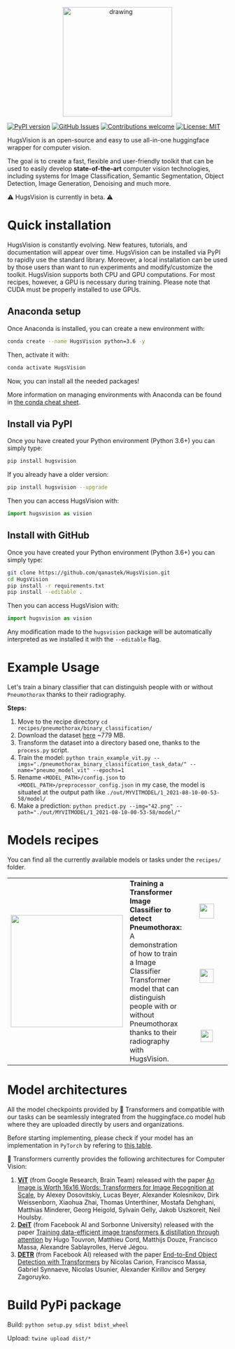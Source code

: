 <p align="center">
  <img src="https://raw.githubusercontent.com/qanastek/HugsVision/main/ressources/images/logo_name_transparent.png" alt="drawing" width="250"/>
</p>

[![PyPI version](https://badge.fury.io/py/hugsvision.svg)](https://badge.fury.io/py/hugsvision)
[![GitHub Issues](https://img.shields.io/github/issues/qanastek/HugsVision.svg)](https://github.com/qanastek/HugsVision/issues)
[![Contributions welcome](https://img.shields.io/badge/contributions-welcome-brightgreen.svg)](CONTRIBUTING.md)
[![License: MIT](https://img.shields.io/badge/License-MIT-brightgreen.svg)](https://opensource.org/licenses/MIT)


HugsVision is an open-source and easy to use all-in-one huggingface wrapper for computer vision.

The goal is to create a fast, flexible and user-friendly toolkit that can be used to easily develop **state-of-the-art** computer vision technologies, including systems for Image Classification, Semantic Segmentation, Object Detection, Image Generation, Denoising and much more.

⚠️ HugsVision is currently in beta. ⚠️

# Quick installation

HugsVision is constantly evolving. New features, tutorials, and documentation will appear over time. HugsVision can be installed via PyPI to rapidly use the standard library. Moreover, a local installation can be used by those users than want to run experiments and modify/customize the toolkit. HugsVision supports both CPU and GPU computations. For most recipes, however, a GPU is necessary during training. Please note that CUDA must be properly installed to use GPUs.

## Anaconda setup

Once Anaconda is installed, you can create a new environment with:

```bash
conda create --name HugsVision python=3.6 -y
```

Then, activate it with:

```bash
conda activate HugsVision
```

Now, you can install all the needed packages!

More information on managing environments with Anaconda can be found in [the conda cheat sheet](https://docs.conda.io/projects/conda/en/4.6.0/_downloads/52a95608c49671267e40c689e0bc00ca/conda-cheatsheet.pdf).

## Install via PyPI

Once you have created your Python environment (Python 3.6+) you can simply type:

```bash
pip install hugsvision
```

If you already have a older version:

```bash
pip install hugsvision --upgrade
```

Then you can access HugsVision with:

```python
import hugsvision as vision
```

## Install with GitHub

Once you have created your Python environment (Python 3.6+) you can simply type:

```bash
git clone https://github.com/qanastek/HugsVision.git
cd HugsVision
pip install -r requirements.txt
pip install --editable .
```

Then you can access HugsVision with:

```python
import hugsvision as vision
```

Any modification made to the `hugsvision` package will be automatically interpreted as we installed it with the `--editable` flag.

# Example Usage

Let's train a binary classifier that can distinguish people with or without `Pneumothorax` thanks to their radiography.

**Steps:**

1. Move to the recipe directory `cd recipes/pneumothorax/binary_classification/`
2. Download the dataset [here](https://www.kaggle.com/volodymyrgavrysh/pneumothorax-binary-classification-task) ~779 MB.
3. Transform the dataset into a directory based one, thanks to the `process.py` script.
4. Train the model:  `python train_example_vit.py --imgs="./pneumothorax_binary_classification_task_data/" --name="pneumo_model_vit" --epochs=1`
5. Rename `<MODEL_PATH>/config.json` to `<MODEL_PATH>/preprocessor_config.json` in my case, the model is situated at the output path like `./out/MYVITMODEL/1_2021-08-10-00-53-58/model/`
6. Make a prediction: `python predict.py --img="42.png" --path="./out/MYVITMODEL/1_2021-08-10-00-53-58/model/"`

# Models recipes

You can find all the currently available models or tasks under the `recipes/` folder.

<table>
  <tr>
      <td rowspan="3" width="160">
        <img src="https://raw.githubusercontent.com/qanastek/HugsVision/main/ressources/images/receipes/pneumothorax.png" width="256">
      </td>    
      <td rowspan="3">
        <b>Training a Transformer Image Classifier to detect Pneumothorax:</b> A demonstration of how to train a Image Classifier Transformer model that can distinguish people with or without Pneumothorax thanks to their radiography with HugsVision.
      </td>
      <td align="center" width="80">
          <a href="https://nbviewer.jupyter.org/github/qanastek/HugsVision/blob/main/recipes/pneumothorax/binary_classification/Image_Classifier.ipynb">
              <img src="https://raw.githubusercontent.com/qanastek/HugsVision/main/ressources/images/receipes/nbviewer_logo.svg" height="34">
          </a>
      </td>
  </tr>
  <tr>
      <td align="center">
          <a href="https://github.com/qanastek/HugsVision/tree/main/recipes/pneumothorax/binary_classification/Image_Classifier.ipynb">
              <img src="https://raw.githubusercontent.com/qanastek/HugsVision/main/ressources/images/receipes/github_logo.png" height="32">
          </a>
      </td>
  </tr>
  <tr>
      <td align="center">
          <a href="https://colab.research.google.com/drive/1Dll0hJqbbx7OWRTU8fvvP7-UJO7E1hD1?usp=sharing">
              <img src="https://raw.githubusercontent.com/qanastek/HugsVision/main/ressources/images/receipes/colab_logo.png" height="28">
          </a>
      </td>
  </tr>
</table>

# Model architectures

All the model checkpoints provided by 🤗 Transformers and compatible with our tasks can be seamlessly integrated from the huggingface.co model hub where they are uploaded directly by users and organizations.

Before starting implementing, please check if your model has an implementation in `PyTorch` by refering to [this table](https://huggingface.co/transformers/index.html#supported-frameworks).

🤗 Transformers currently provides the following architectures for Computer Vision:

1. **[ViT](https://huggingface.co/transformers/model_doc/vit.html)** (from Google Research, Brain Team) released with the paper [An Image is Worth 16x16 Words: Transformers for Image Recognition at Scale](https://arxiv.org/pdf/2010.11929.pdf), by Alexey Dosovitskiy, Lucas Beyer, Alexander Kolesnikov, Dirk Weissenborn, Xiaohua Zhai, Thomas Unterthiner, Mostafa Dehghani, Matthias Minderer, Georg Heigold, Sylvain Gelly, Jakob Uszkoreit, Neil Houlsby.
2. **[DeiT](https://huggingface.co/transformers/model_doc/deit.html)** (from Facebook AI and Sorbonne University) released with the paper [Training data-efficient image transformers & distillation through attention](https://arxiv.org/pdf/2012.12877.pdf) by Hugo Touvron, Matthieu Cord, Matthijs Douze, Francisco Massa, Alexandre Sablayrolles, Hervé Jégou.
3. **[DETR](https://huggingface.co/transformers/model_doc/detr.html)** (from Facebook AI) released with the paper [End-to-End Object Detection with Transformers](https://arxiv.org/pdf/2005.12872.pdf) by Nicolas Carion, Francisco Massa, Gabriel Synnaeve, Nicolas Usunier, Alexander Kirillov and Sergey Zagoruyko.

# Build PyPi package

Build: `python setup.py sdist bdist_wheel`

Upload: `twine upload dist/*`
